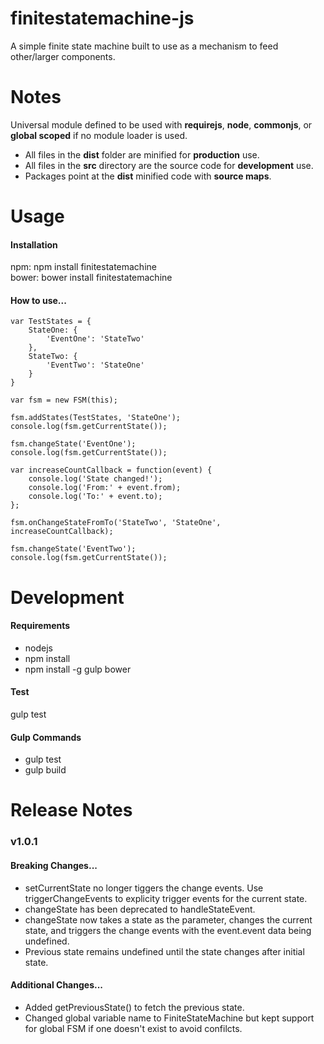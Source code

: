 finitestatemachine-js
=====================

A simple finite state machine built to use as a mechanism to feed other/larger components.

<h1>Notes</h1>

Universal module defined to be used with <b>requirejs</b>, <b>node</b>, <b>commonjs</b>, or <b>global scoped</b> if no module loader is used.

- All files in the <b>dist</b> folder are minified for <b>production</b> use.
- All files in the <b>src</b> directory are the source code for <b>development</b> use.
- Packages point at the <b>dist</b> minified code with <b>source maps</b>.

<h1>Usage</h1>

<h4>Installation</h4>

npm: npm install finitestatemachine<br />
bower: bower install finitestatemachine

<h4>How to use...</h4>

    var TestStates = {
        StateOne: {
            'EventOne': 'StateTwo'
        },
        StateTwo: {
            'EventTwo': 'StateOne'
        }
    }

    var fsm = new FSM(this);

    fsm.addStates(TestStates, 'StateOne');
    console.log(fsm.getCurrentState());

    fsm.changeState('EventOne');
    console.log(fsm.getCurrentState());

    var increaseCountCallback = function(event) {
        console.log('State changed!');
        console.log('From:' + event.from);
        console.log('To:' + event.to);
    };

    fsm.onChangeStateFromTo('StateTwo', 'StateOne', increaseCountCallback);

    fsm.changeState('EventTwo');
    console.log(fsm.getCurrentState());

<h1>Development</h1>

<h4>Requirements</h4>

- nodejs
- npm install
- npm install -g gulp bower

<h4>Test</h4>

gulp test

<h4>Gulp Commands</h4>

- gulp test
- gulp build

<h1>Release Notes</h1>

<h3>v1.0.1</h3>

<h4>Breaking Changes...</h4>

- setCurrentState no longer tiggers the change events. Use triggerChangeEvents to explicity trigger events for the current state.
- changeState has been deprecated to handleStateEvent.
- changeState now takes a state as the parameter, changes the current state, and triggers the change events with the event.event data being undefined.
- Previous state remains undefined until the state changes after initial state.

<h4>Additional Changes...</h4>

- Added getPreviousState() to fetch the previous state.
- Changed global variable name to FiniteStateMachine but kept support for global FSM if one doesn't exist to avoid confilcts.
